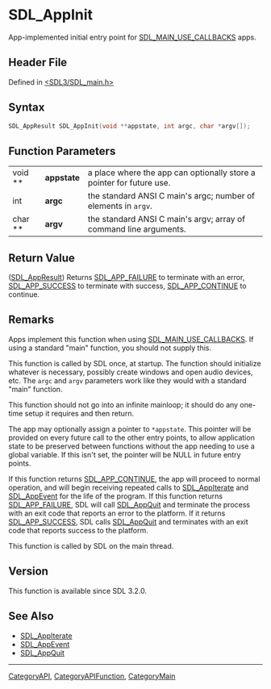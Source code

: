 # SDL_AppInit

App-implemented initial entry point for [SDL_MAIN_USE_CALLBACKS](SDL_MAIN_USE_CALLBACKS) apps.

## Header File

Defined in [<SDL3/SDL_main.h>](https://github.com/libsdl-org/SDL/blob/main/include/SDL3/SDL_main.h)

## Syntax

```c
SDL_AppResult SDL_AppInit(void **appstate, int argc, char *argv[]);
```

## Function Parameters

|         |              |                                                                      |
| ------- | ------------ | -------------------------------------------------------------------- |
| void ** | **appstate** | a place where the app can optionally store a pointer for future use. |
| int     | **argc**     | the standard ANSI C main's argc; number of elements in `argv`.       |
| char ** | **argv**     | the standard ANSI C main's argv; array of command line arguments.    |

## Return Value

([SDL_AppResult](SDL_AppResult)) Returns [SDL_APP_FAILURE](SDL_APP_FAILURE)
to terminate with an error, [SDL_APP_SUCCESS](SDL_APP_SUCCESS) to terminate
with success, [SDL_APP_CONTINUE](SDL_APP_CONTINUE) to continue.

## Remarks

Apps implement this function when using
[SDL_MAIN_USE_CALLBACKS](SDL_MAIN_USE_CALLBACKS). If using a standard
"main" function, you should not supply this.

This function is called by SDL once, at startup. The function should
initialize whatever is necessary, possibly create windows and open audio
devices, etc. The `argc` and `argv` parameters work like they would with a
standard "main" function.

This function should not go into an infinite mainloop; it should do any
one-time setup it requires and then return.

The app may optionally assign a pointer to `*appstate`. This pointer will
be provided on every future call to the other entry points, to allow
application state to be preserved between functions without the app needing
to use a global variable. If this isn't set, the pointer will be NULL in
future entry points.

If this function returns [SDL_APP_CONTINUE](SDL_APP_CONTINUE), the app will
proceed to normal operation, and will begin receiving repeated calls to
[SDL_AppIterate](SDL_AppIterate) and [SDL_AppEvent](SDL_AppEvent) for the
life of the program. If this function returns
[SDL_APP_FAILURE](SDL_APP_FAILURE), SDL will call
[SDL_AppQuit](SDL_AppQuit) and terminate the process with an exit code that
reports an error to the platform. If it returns
[SDL_APP_SUCCESS](SDL_APP_SUCCESS), SDL calls [SDL_AppQuit](SDL_AppQuit)
and terminates with an exit code that reports success to the platform.

This function is called by SDL on the main thread.

## Version

This function is available since SDL 3.2.0.

## See Also

- [SDL_AppIterate](SDL_AppIterate)
- [SDL_AppEvent](SDL_AppEvent)
- [SDL_AppQuit](SDL_AppQuit)






----
[CategoryAPI](CategoryAPI), [CategoryAPIFunction](CategoryAPIFunction), [CategoryMain](CategoryMain)

